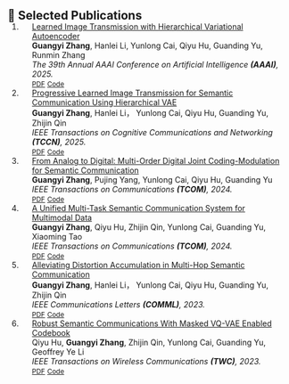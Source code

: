 <h2 id="publications" style="margin: 2px 0px -15px;">📝 Selected Publications</h2>

<div class="publications">
<ol class="bibliography">

<li>
<div class="pub-row">

  <!-- <div class="col-sm-3 abbr" style="position: relative;padding-right: 15px;padding-left: 15px;">
    <abbr class="badge">AAAI2025</abbr>
  </div> -->

  <div class="col-sm-9" style="position: relative;padding-right: 15px;padding-left: 20px;">
    <div class="title"><a href="https://arxiv.org/pdf/2408.16340">Learned Image Transmission with Hierarchical Variational Autoencoder</a></div>
    <div class="author"><strong>Guangyi Zhang</strong>, Hanlei Li, Yunlong Cai, Qiyu Hu, Guanding Yu, Runmin Zhang</div>
    <div class="periodical"><em>The 39th Annual AAAI Conference on Artificial Intelligence <strong>(AAAI)</strong>, 2025.</em></div>
    <div class="links">
      <a href="https://arxiv.org/pdf/2408.16340" class="btn btn-sm z-depth-0" role="button" target="_blank" style="font-size:12px;">PDF</a>
      <a href="https://github.com/zhang-guangyi/HJSCC" class="btn btn-sm z-depth-0" role="button" target="_blank" style="font-size:12px;">Code</a>
  </div>
  </div>
</div>

</li>


<li>
<div class="pub-row">

  <!-- <div class="col-sm-3 abbr" style="position: relative;padding-right: 15px;padding-left: 15px;">
    <abbr class="badge">IEEE TCCN</abbr>
  </div> -->

  <div class="col-sm-9" style="position: relative; padding-right: 15px;padding-left: 20px;">
    <div class="title"><a href="https://ieeexplore.ieee.org/abstract/document/10907944">Progressive Learned Image Transmission for Semantic Communication Using Hierarchical VAE</a></div>
    <div class="author"><strong>Guangyi Zhang</strong>, Hanlei Li， Yunlong Cai, Qiyu Hu, Guanding Yu, Zhijin Qin</div>
    <div class="periodical"><em>IEEE Transactions on Cognitive Communications and Networking  <strong>(TCCN)</strong>, 2025.</em></div>
    <div class="links">
      <a href="https://ieeexplore.ieee.org/stamp/stamp.jsp?tp=&arnumber=10907944" class="btn btn-sm z-depth-0" role="button" target="_blank" style="font-size:12px;">PDF</a>
      <a href="https://github.com/zhang-guangyi/HJSCC" class="btn btn-sm z-depth-0" role="button" target="_blank" style="font-size:12px;">Code</a>
    </div>
  </div>
</div>
</li>


<li>
<div class="pub-row">

  <!-- <div class="col-sm-3 abbr" style="position: relative;padding-right: 15px;padding-left: 15px;">
    <abbr class="badge">IEEE TCOM</abbr>
  </div> -->

  <div class="col-sm-9" style="position: relative;padding-right: 15px;padding-left: 20px;">
    <div class="title"><a href="https://ieeexplore.ieee.org/document/10778620">From Analog to Digital: Multi-Order Digital Joint Coding-Modulation for Semantic Communication</a></div>
    <div class="author"><strong>Guangyi Zhang</strong>, Pujing Yang, Yunlong Cai, Qiyu Hu, Guanding Yu</div>
    <div class="periodical"><em>IEEE Transactions on Communications <strong>(TCOM)</strong>, 2024.</em></div>
    <div class="links">
      <a href="https://ieeexplore.ieee.org/stamp/stamp.jsp?tp=&arnumber=10778620" class="btn btn-sm z-depth-0" role="button" target="_blank" style="font-size:12px;">PDF</a>
      <a href="https://github.com/zhang-guangyi/Semantic-MDJCM" class="btn btn-sm z-depth-0" role="button" target="_blank" style="font-size:12px;">Code</a>
    </div>
  </div>
</div>
</li>


<li>
<div class="pub-row">

  <!-- <div class="col-sm-3 abbr" style="position: relative;padding-right: 15px;padding-left: 15px;">
    <abbr class="badge">IEEE TCOM</abbr>
  </div> -->

  <div class="col-sm-9" style="position: relative;padding-right: 15px;padding-left: 20px;">
    <div class="title"><a href="https://ieeexplore.ieee.org/abstract/document/10431795">A Unified Multi-Task Semantic Communication System for Multimodal Data</a></div>
    <div class="author"><strong>Guangyi Zhang</strong>, Qiyu Hu, Zhijin Qin, Yunlong Cai, Guanding Yu, Xiaoming Tao</div>
    <div class="periodical"><em>IEEE Transactions on Communications <strong>(TCOM)</strong>, 2024.</em></div>
    <div class="links">
      <a href="https://ieeexplore.ieee.org/stamp/stamp.jsp?tp=&arnumber=10431795" class="btn btn-sm z-depth-0" role="button" target="_blank" style="font-size:12px;">PDF</a>
      <a href="https://github.com/zhang-guangyi/t-udeepsc" class="btn btn-sm z-depth-0" role="button" target="_blank" style="font-size:12px;">Code</a>
    </div>
  </div>
</div>
</li>


<li>
<div class="pub-row">

  <!-- <div class="col-sm-3 abbr" style="position: relative;padding-right: 15px;padding-left: 15px;">
    <abbr class="badge">IEEE COMML</abbr>
  </div> -->

  <div class="col-sm-9" style="position: relative;padding-right: 15px;padding-left: 20px;">
    <div class="title"><a href="https://ieeexplore.ieee.org/abstract/document/10345598">Alleviating Distortion Accumulation in Multi-Hop Semantic Communication</a></div>
    <div class="author"><strong>Guangyi Zhang</strong>, Hanlei Li， Yunlong Cai, Qiyu Hu, Guanding Yu, Zhijin Qin</div>
    <div class="periodical"><em>IEEE Communications Letters   <strong>(COMML)</strong>, 2023.</em></div>
    <div class="links">
      <a href="https://ieeexplore.ieee.org/abstract/document/10345598" class="btn btn-sm z-depth-0" role="button" target="_blank" style="font-size:12px;">PDF</a>
      <a href="https://github.com/ZJU-IICNS-AICOMM/Multihop-DeepSC" class="btn btn-sm z-depth-0" role="button" target="_blank" style="font-size:12px;">Code</a>
    </div>
  </div>
</div>
</li>



<li>
<div class="pub-row">

  <!-- <div class="col-sm-3 abbr" style="position: relative;padding-right: 15px;padding-left: 15px;">
    <abbr class="badge">IEEE TWC</abbr>
  </div> -->

  <div class="col-sm-9" style="position: relative;padding-right: 15px;padding-left: 20px;">
    <div class="title"><a href="https://ieeexplore.ieee.org/abstract/document/10101778">Robust Semantic Communications With Masked VQ-VAE Enabled Codebook</a></div>
    <div class="author">Qiyu Hu, <strong>Guangyi Zhang</strong>, Zhijin Qin, Yunlong Cai, Guanding Yu, Geoffrey Ye Li</div>
    <div class="periodical"><em>IEEE Transactions on Wireless Communications  <strong>(TWC)</strong>, 2023.</em></div>
    <div class="links">
      <a href="https://ieeexplore.ieee.org/stamp/stamp.jsp?tp=&arnumber=10101778" class="btn btn-sm z-depth-0" role="button" target="_blank" style="font-size:12px;">PDF</a>
      <a href="https://github.com/ZJU-IICNS-AICOMM/Multihop-DeepSC" class="btn btn-sm z-depth-0" role="button" target="_blank" style="font-size:12px;">Code</a>
    </div>
  </div>
</div>
</li>

  
<br>

</ol>
</div>
